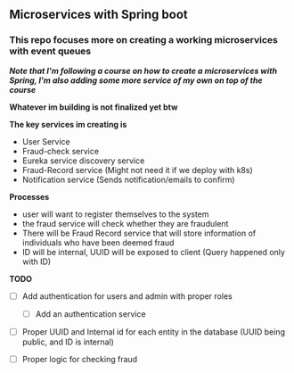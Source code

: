 ## Microservices with Spring boot

### This repo focuses more on creating a working microservices with event queues

***Note that I'm following a course on how to create a microservices with Spring, I'm also adding some more service of
my own on top of the course***

**Whatever im building is not finalized yet btw**

**The key services im creating is**

- User Service
- Fraud-check service
- Eureka service discovery service
- Fraud-Record service (Might not need it if we deploy with k8s)
- Notification service (Sends notification/emails to confirm)

**Processes**

- user will want to register themselves to the system
- the fraud service will check whether they are fraudulent
- There will be Fraud Record service that will store information of individuals who have been deemed fraud
- ID will be internal, UUID will be exposed to client (Query happened only with ID)

**TODO**

- [ ] Add authentication for users and admin with proper roles
    -  [ ] Add an authentication service
- [ ] Proper UUID and Internal id for each entity in the database (UUID being public, and ID is internal)
- [ ] Proper logic for checking fraud



